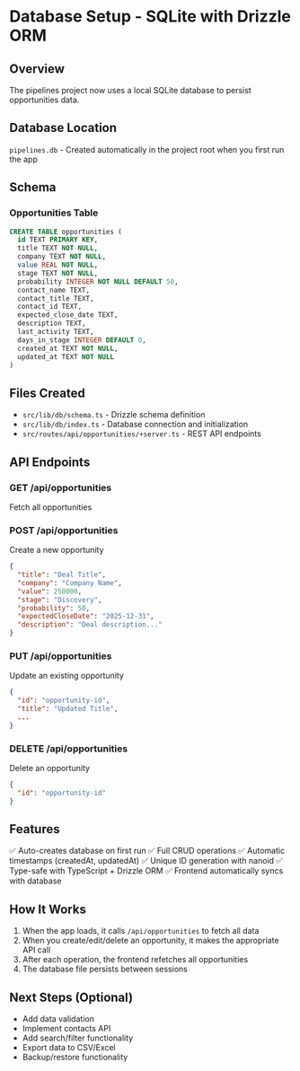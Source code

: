 # Database Setup - SQLite with Drizzle ORM

## Overview

The pipelines project now uses a local SQLite database to persist opportunities data.

## Database Location

`pipelines.db` - Created automatically in the project root when you first run the app

## Schema

### Opportunities Table

```sql
CREATE TABLE opportunities (
  id TEXT PRIMARY KEY,
  title TEXT NOT NULL,
  company TEXT NOT NULL,
  value REAL NOT NULL,
  stage TEXT NOT NULL,
  probability INTEGER NOT NULL DEFAULT 50,
  contact_name TEXT,
  contact_title TEXT,
  contact_id TEXT,
  expected_close_date TEXT,
  description TEXT,
  last_activity TEXT,
  days_in_stage INTEGER DEFAULT 0,
  created_at TEXT NOT NULL,
  updated_at TEXT NOT NULL
)
```

## Files Created

- `src/lib/db/schema.ts` - Drizzle schema definition
- `src/lib/db/index.ts` - Database connection and initialization
- `src/routes/api/opportunities/+server.ts` - REST API endpoints

## API Endpoints

### GET /api/opportunities
Fetch all opportunities

### POST /api/opportunities
Create a new opportunity
```json
{
  "title": "Deal Title",
  "company": "Company Name",
  "value": 250000,
  "stage": "Discovery",
  "probability": 50,
  "expectedCloseDate": "2025-12-31",
  "description": "Deal description..."
}
```

### PUT /api/opportunities
Update an existing opportunity
```json
{
  "id": "opportunity-id",
  "title": "Updated Title",
  ...
}
```

### DELETE /api/opportunities
Delete an opportunity
```json
{
  "id": "opportunity-id"
}
```

## Features

✅ Auto-creates database on first run
✅ Full CRUD operations
✅ Automatic timestamps (createdAt, updatedAt)
✅ Unique ID generation with nanoid
✅ Type-safe with TypeScript + Drizzle ORM
✅ Frontend automatically syncs with database

## How It Works

1. When the app loads, it calls `/api/opportunities` to fetch all data
2. When you create/edit/delete an opportunity, it makes the appropriate API call
3. After each operation, the frontend refetches all opportunities
4. The database file persists between sessions

## Next Steps (Optional)

- Add data validation
- Implement contacts API
- Add search/filter functionality
- Export data to CSV/Excel
- Backup/restore functionality
